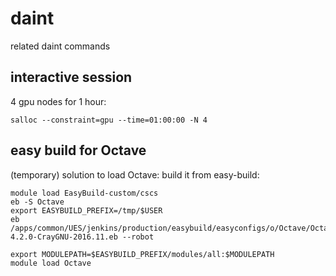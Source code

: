 # daint

related daint commands

## interactive session

4 gpu nodes for 1 hour:
```
salloc --constraint=gpu --time=01:00:00 -N 4
```

## easy build for Octave

(temporary) solution to load Octave: build it from easy-build:
```
module load EasyBuild-custom/cscs
eb -S Octave
export EASYBUILD_PREFIX=/tmp/$USER
eb /apps/common/UES/jenkins/production/easybuild/easyconfigs/o/Octave/Octave-4.2.0-CrayGNU-2016.11.eb --robot
```
```
export MODULEPATH=$EASYBUILD_PREFIX/modules/all:$MODULEPATH
module load Octave
```

